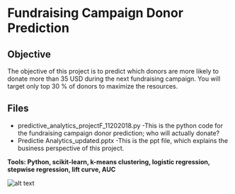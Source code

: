 # Fundraising Campaign Donor Prediction

## Objective
The objective of this project is to predict which donors are more likely to donate more than 35 USD during the next fundraising campaign. You will target only top 30 % of donors to 
maximize the resources. 

## Files 
- predictive_analytics_projectF_11202018.py
     -This is the python code for the fundraising campaign donor prediction; who will actually donate?
- Predictie Analytics_updated.pptx
     -This is the ppt file, which explains the business perspective of this project.

**Tools: Python, scikit-learn, k-means clustering, logistic regression,
stepwise regression, lift curve, AUC**


![alt text](https://scontent-cdg2-1.xx.fbcdn.net/v/t1.0-9/68917407_2652636758081747_5564348449450622976_o.jpg?_nc_cat=105&_nc_oc=AQl5s8H0Bg3jvo4TStuw4llJAFI48EN-_pyr0nrA5lZIIOggwI2uY1XBxVvzu7_Xh8Q&_nc_ht=scontent-cdg2-1.xx&oh=7b902d451857ff0f1fea2b455db18a48&oe=5DDF5649)

